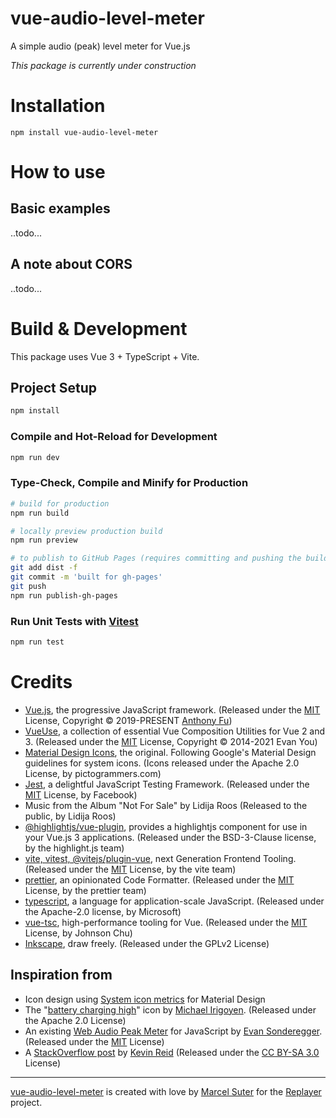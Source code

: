 # vue-audio-level-meter
A simple audio (peak) level meter for Vue.js

*This package is currently under construction*

# Installation
    npm install vue-audio-level-meter


# How to use
## Basic examples    

..todo...

## A note about CORS

..todo...

# Build & Development

This package uses Vue 3 + TypeScript + Vite.

## Project Setup

```sh
npm install
```

### Compile and Hot-Reload for Development

```sh
npm run dev
```

### Type-Check, Compile and Minify for Production

```sh
# build for production
npm run build

# locally preview production build
npm run preview

# to publish to GitHub Pages (requires committing and pushing the build in the /dist folder)
git add dist -f
git commit -m 'built for gh-pages'
git push
npm run publish-gh-pages
```

### Run Unit Tests with [Vitest](https://vitest.dev/)

```sh
npm run test
```

# Credits

*   [Vue.js](https://vuejs.org/), the progressive JavaScript framework. (Released under the [MIT](https://opensource.org/license/mit/) License, Copyright © 2019-PRESENT [Anthony Fu](https://github.com/antfu))
*   [VueUse](https://vueuse.org/), a collection of essential Vue Composition Utilities for Vue 2 and 3. (Released under the [MIT](https://opensource.org/license/mit/) License, Copyright © 2014-2021 Evan You)
*   [Material Design Icons](https://materialdesignicons.com/), the original. Following Google's Material Design guidelines for system icons. (Icons released under the Apache 2.0 License, by pictogrammers.com)
*   [Jest](https://jestjs.io/), a delightful JavaScript Testing Framework. (Released under the [MIT](https://opensource.org/license/mit/) License, by Facebook)
*   Music from the Album "Not For Sale" by Lidija Roos (Released to the public, by Lidija Roos)
*   [@highlightjs/vue-plugin](https://github.com/highlightjs/vue-plugin), provides a highlightjs component for use in your Vue.js 3 applications. (Released under the BSD-3-Clause license, by the highlight.js team)
*   [vite, vitest, @vitejs/plugin-vue](https://github.com/vitejs/vite), next Generation Frontend Tooling. (Released under the [MIT](https://opensource.org/license/mit/) License, by the vite team)
*   [prettier](https://github.com/prettier/prettier), an opinionated Code Formatter. (Released under the [MIT](https://opensource.org/license/mit/) License, by the prettier team)
*   [typescript](https://github.com/Microsoft/TypeScript), a language for application-scale JavaScript. (Released under the Apache-2.0 license, by Microsoft)
*   [vue-tsc](https://github.com/johnsoncodehk/volar), high-performance tooling for Vue. (Released under the [MIT](https://opensource.org/license/mit/) License, by Johnson Chu)
*   [Inkscape](https://inkscape.org/), draw freely. (Released under the GPLv2 License)

## Inspiration from 

*   Icon design using [System icon metrics](https://m2.material.io/design/iconography/system-icons.html#system-icon-metrics) for Material Design
*   The "[battery charging high](https://pictogrammers.com/library/mdi/icon/battery-charging-high/)" icon by [Michael Irigoyen](https://pictogrammers.com/contributor/mririgoyen/). (Released under the Apache 2.0 License)
*   An existing [Web Audio Peak Meter](https://github.com/esonderegger/web-audio-peak-meter) for JavaScript by [Evan Sonderegger](https://mastodon.social/@esonderegger). (Released under the [MIT](https://opensource.org/license/mit/) License)
*   A [StackOverflow post](https://stackoverflow.com/a/44360729/79485) by [Kevin Reid](https://switchb.org/kpreid/) (Released under the [CC BY-SA 3.0](https://creativecommons.org/licenses/by-sa/3.0/) License)

---

[vue-audio-level-meter](https://github.com/suterma/vue-audio-level-meter) is created with love by [Marcel Suter](https://marcelsuter.ch) for the [Replayer](https://replayer.app) project.
 